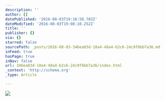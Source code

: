 ```yaml
---
description: ''
author: []
datePublished: '2016-08-03T19:16:50.783Z'
dateModified: '2016-08-03T19:08:10.252Z'
title: ''
publisher: {}
via: {}
starred: false
sourcePath: _posts/2016-08-03-346ea03d-10a4-48a4-b2c6-24c9f6bb7a36.md
inFeed: true
hasPage: true
inNav: false
url: 346ea03d-10a4-48a4-b2c6-24c9f6bb7a36/index.html
_context: 'http://schema.org'
_type: Article

---
```

![](https://the-grid-user-content.s3-us-west-2.amazonaws.com/238af37b-d4f2-431f-9115-1b2978838a41.png)